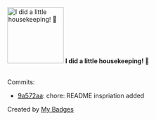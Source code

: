 <img src="https://my-badges.github.io/my-badges/chore-commit.png" alt="I did a little housekeeping! 🧹" title="I did a little housekeeping! 🧹" width="128">
<strong>I did a little housekeeping! 🧹</strong>
<br><br>

Commits:

- <a href="https://github.com/martinmose/crucible-omarchy/commit/9a572aab4fcccdfb2256b96aa247dca7f6e1eb70">9a572aa</a>: chore: README inspriation added


Created by <a href="https://github.com/my-badges/my-badges">My Badges</a>